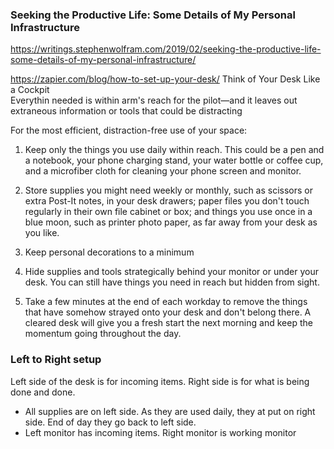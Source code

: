 ### Seeking the Productive Life: Some Details of My Personal Infrastructure
https://writings.stephenwolfram.com/2019/02/seeking-the-productive-life-some-details-of-my-personal-infrastructure/  

https://zapier.com/blog/how-to-set-up-your-desk/
Think of Your Desk Like a Cockpit  
Everythin needed is within arm's reach for the pilot—and it leaves out extraneous information or tools that could be distracting   

For the most efficient, distraction-free use of your space:
1. Keep only the things you use daily within reach. This could be a pen and a notebook, your phone charging stand, your water bottle or coffee cup, and a microfiber cloth for cleaning your phone screen and monitor.   

2. Store supplies you might need weekly or monthly, such as scissors or extra Post-It notes, in your desk drawers; paper files you don't touch regularly in their own file cabinet or box; and things you use once in a blue moon, such as printer photo paper, as far away from your desk as you like. 

3. Keep personal decorations to a minimum

4. Hide supplies and tools strategically behind your monitor or under your desk. You can still have things you need in reach but hidden from sight. 

5. Take a few minutes at the end of each workday to remove the things that have somehow strayed onto your desk and don't belong there. A cleared desk will give you a fresh start the next morning and keep the momentum going throughout the day.

### Left to Right setup
Left side of the desk is for incoming items. Right side is for what is being done and done.   
- All supplies are on left side. As they are used daily, they at put on right side. End of day they go back to left side.  
- Left monitor has incoming items. Right monitor is working monitor  

